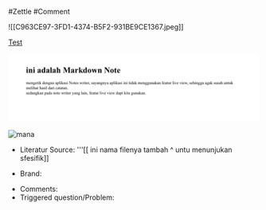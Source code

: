 #Zettle #Comment 



![[C963CE97-3FD1-4374-B5F2-931BE9CE1367.jpeg]]

[Test](obsidian://open?vault=Zettelkasten%20Local&file=30%20Idea%20Dumpbox%2Fmedia%2F16299569310828.jpg)


![](media/16299569310828.jpg)


![mana](media/16299564290228.jpg)



- Literatur Source: '''[[ ini nama filenya tambah ^ untu menunjukan sfesifik]]
* Brand:
- Comments:
- Triggered question/Problem:
